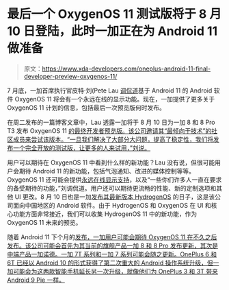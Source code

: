 # 最后一个 OxygenOS 11 测试版将于 8 月 10 日登陆，此时一加正在为 Android 11 做准备

> 原文：<https://www.xda-developers.com/oneplus-android-11-final-developer-preview-oxygenos-11/>

7 月底，一加首席执行官皮特·刘(Pete Lau [调侃道](https://www.xda-developers.com/oneplus-phones-always-on-display-oxygenos-11/)基于 Android 11 的 Android 软件 OxygenOS 11 将会有一个永远在线的显示功能。现在，一加提供了更多关于 OxygenOS 11 计划的信息，包括最后一次预览版何时发布。

在周二发布的一篇博客文章中，Lau 透露一加将于 8 月 10 日为一加 8 和 8 Pro T3 发布 OxygenOS 11 [的最终开发者预览版。该公司邀请其“最倾向于技术”的社区成员来尝试该版本。“一旦我们解决了大部分大问题，提高了稳定性，我们将发布一个完全开放的测试版，让更多的人来试用，”刘说。](https://www.xda-developers.com/download-oneplus-8-pro-receive-android-11-beta-2-builds/)

用户可以期待在 OxygenOS 11 中看到什么样的新功能？Lau 没有说，但很可能用户会期待 Android 11 的新功能，包括气泡通知、改进的媒体控制等等。OxygenOS 11 还可能会提供[永远在线显示支持](https://www.xda-developers.com/oneplus-phones-always-on-display-oxygenos-11/)，以及“一些你们许多人一直在要求的备受期待的功能，”刘调侃道。用户还可以期待更流畅的性能、新的定制选项和其他 UI 更改。8 月 10 日也是一加[发布其最新版本 HydrogenOS](https://www.xda-developers.com/oneplus-unveil-android-11-based-hydrogenos-11-software-august-10/) 的日子，这是该公司面向中国地区的 Android 软件。由于 HydrogenOS 和 OxygenOS 在 UI 和核心功能方面非常接近，我们可以收集 HydrogenOS 11 中的新功能，作为 OxygenOS 11 未来的预览。

随着 Android 11 下个月的[发布，一加用户可能会期待 OxygenOS 11 在不久之后发布。该公司可能会首先为其当前的旗舰产品一加 8 和 8 Pro 发布更新，其次是中端产品一加诺德。一加 7T 系列和一加 7 系列可能会随之更新。OnePlus 6 和 6T 已经以 Android 10 的形式获得了第二次重大的 Android 操作系统升级，但一加可能会为这两款智能手机延长另一次升级，就像他们为 OnePlus 3 和 3T 带来](https://www.xda-developers.com/stable-android-11-update-september-8th/) [Android 9 Pie 一样。](https://www.xda-developers.com/oneplus-3-3t-stable-android-pie-oxygenos-9-0-2/)